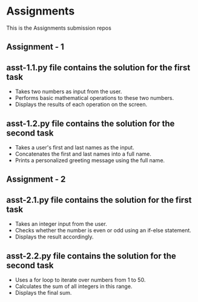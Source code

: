 # Assignments

This is the Assignments submission repos 

## Assignment - 1
## asst-1.1.py file contains the solution for the first task

- Takes two numbers as input from the user.
- Performs basic mathematical operations to these two numbers.
- Displays the results of each operation on the screen.

## asst-1.2.py file contains the solution for the second task

- Takes a user's first and last names as the input.
- Concatenates the first and last names into a full name.
- Prints a personalized greeting message using the full name.

## Assignment - 2
## asst-2.1.py file contains the solution for the first task

- Takes an integer input from the user.
- Checks whether the number is even or odd using an if-else statement.
- Displays the result accordingly.

## asst-2.2.py file contains the solution for the second task

- Uses a for loop to iterate over numbers from 1 to 50.
- Calculates the sum of all integers in this range.
- Displays the final sum.
